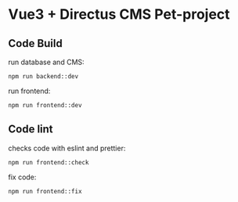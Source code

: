 # Vue3 + Directus CMS Pet-project

## Code Build

run database and CMS:
```shell
npm run backend::dev
```

run frontend:
```shell
npm run frontend::dev
```

## Code lint

checks code with eslint and prettier:
```shell
npm run frontend::check
```

fix code:
```shell
npm run frontend::fix
```
